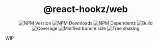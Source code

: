 <div align="center">
  <h1>@react-hookz/web</h1>
  <p>
    <img src="https://flat.badgen.net/npm/v/@react-hookz/web" alt="NPM Version">
    <img src="https://flat.badgen.net/npm/dm/@react-hookz/web" alt="NPM Downloads">
    <img src="https://flat.badgen.net/npm/dependents/@react-hookz/web" alt="NPM Dependents">
    <img src="https://img.shields.io/github/workflow/status/react-hookz/web/CI?style=flat-square" alt="Build">
    <img src="https://flat.badgen.net/codecov/c/github/react-hookz/web" alt="Coverage">
    <img src="https://flat.badgen.net/bundlephobia/minzip/@react-hookz/web" alt="Minified bundle size">
    <img src="https://flat.badgen.net/bundlephobia/tree-shaking/@react-hookz/web" alt="Tree shaking">
  </p>
</div>

WIP
